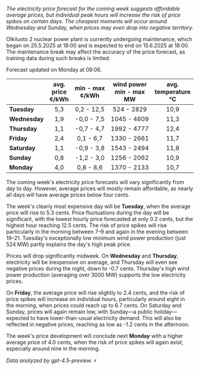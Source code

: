 *The electricity price forecast for the coming week suggests affordable average prices, but individual peak hours will increase the risk of price spikes on certain days. The cheapest moments will occur around Wednesday and Sunday, when prices may even drop into negative territory.*

Olkiluoto 2 nuclear power plant is currently undergoing maintenance, which began on 25.5.2025 at 18:00 and is expected to end on 15.6.2025 at 18:00. The maintenance break may affect the accuracy of the price forecast, as training data during such breaks is limited.

Forecast updated on Monday at 09:06.

|              | avg.<br>price<br>¢/kWh | min - max<br>¢/kWh | wind power<br>min - max<br>MW | avg.<br>temperature<br>°C |
|:-------------|:----------------:|:----------------:|:-------------:|:-------------:|
| **Tuesday**  |       5,3        |    0,2 - 12,5    |    524 - 2829 |      10,9     |
| **Wednesday** |       1,9        |   -0,0 - 7,5    |   1045 - 4609 |      11,3     |
| **Thursday**  |       1,1        |   -0,7 - 4,7    |   1992 - 4777 |      12,4     |
| **Friday**|       2,4        |    0,1 - 6,7    |   1330 - 2661 |      11,7     |
| **Saturday** |       1,1        |   -0,9 - 3,8    |   1543 - 2494 |      11,8     |
| **Sunday**|       0,8        |   -1,2 - 3,0    |   1256 - 2062 |      10,9     |
| **Monday**|       4,0        |    0,8 - 8,6    |   1370 - 2133 |      10,7     |

The coming week's electricity price forecasts will vary significantly from day to day. However, average prices will mostly remain affordable, as nearly all days will have average prices below four cents.

The week's clearly most expensive day will be **Tuesday**, when the average price will rise to 5.3 cents. Price fluctuations during the day will be significant, with the lowest hourly price forecasted at only 0.2 cents, but the highest hour reaching 12.5 cents. The risk of price spikes will rise particularly in the morning between 7–9 and again in the evening between 19–21. Tuesday's exceptionally low minimum wind power production (just 524 MW) partly explains the day's high peak price.

Prices will drop significantly midweek. On **Wednesday** and **Thursday**, electricity will be inexpensive on average, and Thursday will even see negative prices during the night, down to -0.7 cents. Thursday's high wind power production (averaging over 3000 MW) supports the low electricity prices.

On **Friday**, the average price will rise slightly to 2.4 cents, and the risk of price spikes will increase on individual hours, particularly around eight in the morning, when prices could reach up to 6.7 cents. On Saturday and Sunday, prices will again remain low, with Sunday—a public holiday—expected to have lower-than-usual electricity demand. This will also be reflected in negative prices, reaching as low as -1.2 cents in the afternoon.

The week's price development will conclude next **Monday** with a higher average price of 4.0 cents, when the risk of price spikes will again exist, especially around nine in the morning.

*Data analyzed by gpt-4.5-preview.* ⚡
